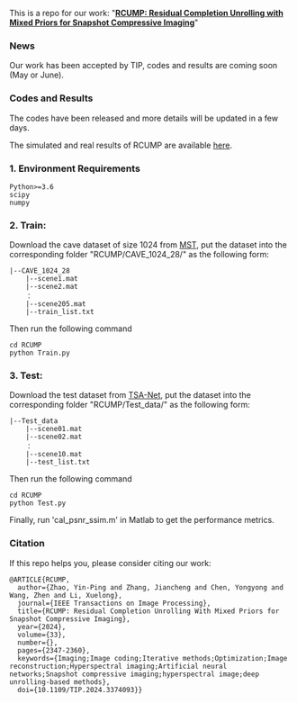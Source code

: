 This is a repo for our work: "**[RCUMP: Residual Completion Unrolling with Mixed Priors for Snapshot Compressive Imaging](https://ieeexplore.ieee.org/abstract/document/10471309)**"

### News
Our work has been accepted by TIP, codes and results are coming soon (May or June).

### Codes and Results
The codes have been released and more details will be updated in a few days.

The simulated and real results of RCUMP are available [here](https://pan.baidu.com/s/18FBrgicFiXT1wOYr2ZZ7OQ?pwd=rcum).

### 1. Environment Requirements
```shell
Python>=3.6
scipy
numpy
```

### 2. Train:

Download the cave dataset of size 1024 from [MST](https://github.com/caiyuanhao1998/MST), put the dataset into the corresponding folder "RCUMP/CAVE_1024_28/" as the following form:

	|--CAVE_1024_28
        |--scene1.mat
        |--scene2.mat
        ：
        |--scene205.mat
        |--train_list.txt
Then run the following command
```shell
cd RCUMP
python Train.py
```

### 3. Test:

Download the test dataset from [TSA-Net](https://github.com/mengziyi64/TSA-Net), put the dataset into the corresponding folder "RCUMP/Test_data/" as the following form:

	|--Test_data
        |--scene01.mat
        |--scene02.mat
        ：
        |--scene10.mat
        |--test_list.txt
Then run the following command
```shell
cd RCUMP
python Test.py
```
Finally, run 'cal_psnr_ssim.m' in Matlab to get the performance metrics.

### Citation
If this repo helps you, please consider citing our work:


```shell
@ARTICLE{RCUMP,
  author={Zhao, Yin-Ping and Zhang, Jiancheng and Chen, Yongyong and Wang, Zhen and Li, Xuelong},
  journal={IEEE Transactions on Image Processing}, 
  title={RCUMP: Residual Completion Unrolling With Mixed Priors for Snapshot Compressive Imaging}, 
  year={2024},
  volume={33},
  number={},
  pages={2347-2360},
  keywords={Imaging;Image coding;Iterative methods;Optimization;Image reconstruction;Hyperspectral imaging;Artificial neural networks;Snapshot compressive imaging;hyperspectral image;deep unrolling-based methods},
  doi={10.1109/TIP.2024.3374093}}
```
